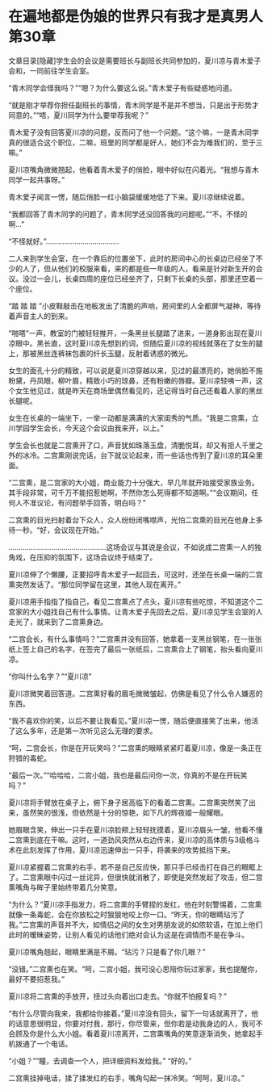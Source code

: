 # 在遍地都是伪娘的世界只有我才是真男人 第30章

文章目录[隐藏]学生会的会议是需要班长与副班长共同参加的，夏川凉与青木爱子会和，一同前往学生会室。

“青木同学会怪我吗？”“嗯？为什么要这么说。”青木爱子有些疑惑地问道。

“就是刚才举荐你担任副班长的事情，青木同学是不是并不想当，只是出于形势才同意的。”“唔，夏川同学为什么要举荐我呢？”

青木爱子没有回答夏川凉的问题，反而问了他一个问题。“这个嘛，一是青木同学真的很适合这个职位，二嘛，班里的同学都是好人，她们不会为难我们的，至于三嘛。”

夏川凉嘴角微微翘起，他看着青木爱子的俏脸，眼中好似在闪着光。“我想与青木同学一起共事呀。”

青木爱子闻言一愣，随后俏脸一红小脑袋缓缓地低了下来。夏川凉继续说着。

“我都回答了青木同学的问题了，青木同学还没回答我的问题呢。”“不，不怪的啊…”

“不怪就好。”………………………………

二人来到学生会室，在一个靠后的位置坐下，此时的房间中心的长桌边已经坐了不少的人了，但从他们的校服来看，来的都是些一年级的人，看来是针对新生开的会议。没过一会儿，长桌四周的座位已经坐齐了，只剩下长桌的头部，那里还空着一个座位。

“踏 踏 踏 ”小皮鞋敲击在地板发出了清脆的声响，房间里的人全都屏气凝神，等待着声音主人的到来。

“啪嗒”一声，教室的门被轻轻推开，一条黑丝长腿踏了进来，一道身影出现在夏川凉眼中。黑长直，这时夏川凉先想到的词，但随后夏川凉的视线就落在了女生的腿上，那被黑丝连裤袜包裹的纤长玉腿，反射着诱惑的微光。

女生的面孔十分的精致，可以说是夏川凉穿越以来，见过的最漂亮的，她俏脸不施粉黛，丹凤眼，柳叶眉，精致小巧的琼鼻，还有粉嫩的唇瓣。夏川凉轻咦一声，这个女生他见过，就是昨天在商场里偶然看见的，还记得当时自己还看着人家的黑丝长腿呢。

女生在长桌的一端坐下，一举一动都是满满的大家闺秀的气质。“我是二宫熏，立川学园学生会长，今天这个会议由我来开，以上。”

学生会长也就是二宫熏开了口，声音犹如珠落玉盘，清脆悦耳，却又有拒人千里之外的冰冷。二宫熏刚说完话，台下就议论起来，而一些话也传到了夏川凉的耳朵里面。

“二宫熏，是二宫家的大小姐，商业能力十分强大，早几年就开始接受家族业务。其手段非常，可千万不能招惹她啊，不然你怎么死得都不知道啊。”“会议期间，任何人不准议论，有问题举手回答，明白吗？”

二宫熏的目光扫射着台下众人，众人纷纷闭嘴噤声，光怕二宫熏的目光在他身上多待一秒。“好，会议现在开始。”

…………………………………………这场会议与其说是会议，不如说成二宫熏一人的独角戏，在压抑的氛围下，这场会议终于结束了。

夏川凉伸了个懒腰，正要招呼青木爱子一起回去，可这时，还坐在长桌一端的二宫熏突然发话了。“那位同学留在这里，其他人现在离开。”

夏川凉用手指指了指自己，看见二宫熏点了点头，夏川凉有些吃惊，不知道这个二宫家的大小姐找自己有什么事情。让青木爱子先回去之后，夏川凉见学生会室的人走光了，就来到了二宫熏身边。

“二宫会长，有什么事情吗？”二宫熏并没有回答，她拿着一支黑丝钢笔，在一张张纸上签上自己的名字，在签完了最后一张纸后，二宫熏合上了钢笔，抬头看向夏川凉。

“你叫什么名字？”“夏川凉”

夏川凉微笑着回答道。二宫熏好看的眉毛微微皱起，仿佛是看见了什么令人嫌恶的东西。

“我不喜欢你的笑，以后不要让我看见。”夏川凉一愣，随后便直接笑了出来，他活了这么多年，还是第一次听见这么无理的要求。

“呵，二宫会长，你是在开玩笑吗？”二宫熏的眼睛紧紧盯着夏川凉，像是一条正在狩猎的毒蛇。

“最后一次。”“哈哈哈，二宫小姐，我也是最后问你一次，你真的不是在开玩笑吗？”

夏川凉将手臂放在桌子上，俯下身子居高临下的看着二宫熏。二宫熏突然笑了出来，虽然笑的很浅，但依然是十分的惊艳，如下凡的辉夜姬一般耀眼。

她眉眼含笑，伸出一只手在夏川凉脸颊上轻轻抚摸着，夏川凉眉头一皱，他看不懂二宫熏到底在干嘛。这时，一道劲风突然从右边传来，夏川凉的高体质与3级格斗术在此刻发挥了作用，夏川凉迅速伸出一只手，将袭来的攻势抵挡下来。

夏川凉紧握着二宫熏的右手，若不是自己反应快，那只手已经击打在自己的眼眶上了。二宫熏眼中闪过一丝诧异，但很快就消散了，即使是突然发起了攻击，但二宫熏嘴角与眸子里始终带着几分笑意。

“为什么？”夏川凉手指发力，将二宫熏的手臂捏的发红，他在时刻警惕着，二宫熏就像一条毒蛇，会在你放松之时狠狠地咬上你一口。“昨天，你的眼睛玷污了我。”二宫熏的声音并不大，如情侣之间的女生对男朋友说的如侬软语，在加上他们此时的暧昧姿势，让别人看见的话他们绝对会认为这是在调情而不是在争斗。

夏川凉嘴角翘起，眼睛里满是不屑。“玷污？只是看了你几眼？”

“没错。”二宫熏也在笑。“呵，二宫小姐，我可没心思陪你玩过家家，我也提醒你，最好不要招惹我。”

夏川凉将二宫熏的手放开，扭过头向着出口走去。“你就不怕报复吗？”

“有什么尽管向我来，我都给你接着。”夏川凉没有回头，留下一句话就离开了，他的话意思很明显，你要对付我，那行，你尽管来，但你若是动我身边的人，我可不会顾及你是什么大小姐。看着夏川凉离开，二宫熏嘴角的笑意逐渐消失，她拿起手机拨通了一个电话。

“小姐？”“瞳，去调查一个人，把详细资料发给我。”
“好的。”

二宫熏挂掉电话，揉了揉发红的右手，嘴角勾起一抹冷笑。“呵呵，夏川凉。”

